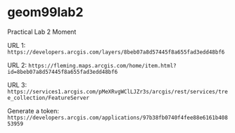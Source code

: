 # geom99lab2
Practical Lab 2 Moment

URL 1: `https://developers.arcgis.com/layers/8beb07a8d57445f8a655fad3edd48bf6`

URL 2: `https://fleming.maps.arcgis.com/home/item.html?id=8beb07a8d57445f8a655fad3edd48bf6`

URL 3: `https://services1.arcgis.com/pMeXRvgWClLJZr3s/arcgis/rest/services/tree_collection/FeatureServer`

Generate a token: `https://developers.arcgis.com/applications/97b38fb0740f4fee88e6161b40853959`
